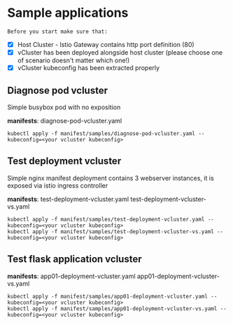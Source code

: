 # Sample applications

`Before you start make sure that:`

- [X] Host Cluster - Istio Gateway contains http port definition (80)
- [X] vCluster has been deployed alongside host cluster (please choose one of scenario doesn't matter which one!)
- [X] vCluster kubeconfig has been extracted properly

## Diagnose pod vcluster
Simple busybox pod with no exposition

<b>manifests</b>: diagnose-pod-vcluster.yaml

```
kubectl apply -f manifest/samples/diagnose-pod-vcluster.yaml --kubeconfig=<your vcluster kubeconfig>
```

## Test deployment vcluster
Simple nginx manifest deployment contains 3 webserver instances, it is exposed via istio ingress controller

<b>manifests</b>: test-deployment-vcluster.yaml test-deployment-vcluster-vs.yaml

```
kubectl apply -f manifest/samples/test-deployment-vcluster.yaml --kubeconfig=<your vcluster kubeconfig>
kubectl apply -f manifest/samples/test-deployment-vcluster-vs.yaml --kubeconfig=<your vcluster kubeconfig>
```

## Test flask application vcluster
<b>manifests</b>: app01-deployment-vcluster.yaml app01-deployment-vcluster-vs.yaml

```
kubectl apply -f manifest/samples/app01-deployment-vcluster.yaml --kubeconfig=<your vcluster kubeconfig>
kubectl apply -f manifest/samples/app01-deployment-vcluster-vs.yaml --kubeconfig=<your vcluster kubeconfig>
```
